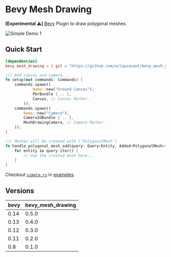 # Bevy Mesh Drawing

**[Experimental ⚠️]** [Bevy][Bevy Engine Website] Plugin to draw polygonal meshes.

![Simple Demo 1](./.readme/simple_demo_1.gif)

## Quick Start

```toml
[dependencies]
bevy_mesh_drawing = { git = "https://github.com/nilaysavant/bevy_mesh_drawing", tag = "v0.5.0" }
```

```rust
/// Add canvas and camera...
fn setup(mut commands: Commands) {
    commands.spawn((
            Name::new("Ground Canvas"),
            PbrBundle { .. },
            Canvas, // Canvas Marker.
        ));
    commands.spawn((
        Name::new("Camera"),
        Camera3dBundle { .. },
        MeshDrawingCamera, // Camera Marker.
    ));
}

/// Meshes will be created with [`PolygonalMesh`]
fn handle_polygonal_mesh_add(query: Query<Entity, Added<PolygonalMesh>>) {
    for entity in query.iter() {
        // Use the created mesh here...
    }
}
```

Checkout [`simple.rs`](./examples/simple.rs) in [examples](./examples/).

## Versions

| bevy | bevy_mesh_drawing |
| ---- | ----------------- |
| 0.14 | 0.5.0             |
| 0.13 | 0.4.0             |
| 0.12 | 0.3.0             |
| 0.11 | 0.2.0             |
| 0.8  | 0.1.0             |

[Bevy Engine Website]: https://bevyengine.org/
